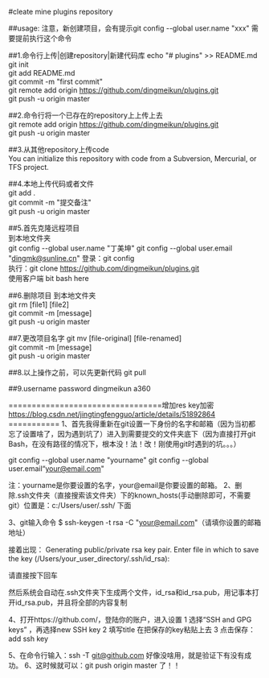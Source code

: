 #cleate mine plugins repository

##usage: 注意，新创建项目，会有提示git config --global user.name "xxx" 需要提前执行这个命令

##1.命令行上传|创建repository|新建代码库 
echo "# plugins" >> README.md  
git init  
git add README.md  
git commit -m "first commit"  
git remote add origin https://github.com/dingmeikun/plugins.git  
git push -u origin master  

##2.命令行将一个已存在的repository上上传上去  
git remote add origin https://github.com/dingmeikun/plugins.git  
git push -u origin master  

##3.从其他repository上传code  
You can initialize this repository with code from a Subversion, Mercurial, or TFS project.

##4.本地上传代码或者文件  
git add .  
git commit -m "提交备注"  
git push -u origin master  

##5.首先克隆远程项目  
到本地文件夹  
git config --global user.name "丁美坤"
git config --global user.email "dingmk@sunline.cn"
登录：git config  
执行：git clone https://github.com/dingmeikun/plugins.git  
使用客户端 bit bash here  

##6.删除项目
到本地文件夹  
git rm [file1] [file2]  
git commit -m [message]  
git push -u origin master  

##7.更改项目名字
git mv [file-original] [file-renamed]  
git commit -m [message]  
git push -u origin master 

##8.以上操作之前，可以先更新代码
git pull  

##9.username password
dingmeikun a360 


=================================增加res key加密 https://blog.csdn.net/jingtingfengguo/article/details/51892864 ===========
1、首先我得重新在git设置一下身份的名字和邮箱（因为当初都忘了设置啥了，因为遇到坑了）进入到需要提交的文件夹底下（因为直接打开git Bash，在没有路径的情况下，根本没！法！改！刚使用git时遇到的坑。。。）

git config --global user.name "yourname"
git config --global user.email“your@email.com"

注：yourname是你要设置的名字，your@email是你要设置的邮箱。
2、删除.ssh文件夹（直接搜索该文件夹）下的known_hosts(手动删除即可，不需要git）位置是：c:/Users/user/.ssh/ 下面

3、git输入命令
$ ssh-keygen -t rsa -C "your@email.com"（请填你设置的邮箱地址）

接着出现：
Generating public/private rsa key pair.
Enter file in which to save the key (/Users/your_user_directory/.ssh/id_rsa):

请直接按下回车

然后系统会自动在.ssh文件夹下生成两个文件，id_rsa和id_rsa.pub，用记事本打开id_rsa.pub，并且将全部的内容复制

4、打开https://github.com/，登陆你的账户，进入设置
  1 选择“SSH and GPG keys” ，再选择new SSH key
  2 填写title 在把保存的key粘贴上去
  3 点击保存：add ssh key
 
5、在命令行输入：ssh -T git@github.com 好像没啥用，就是验证下有没有成功。
6、这时候就可以：git push origin master 了！！
